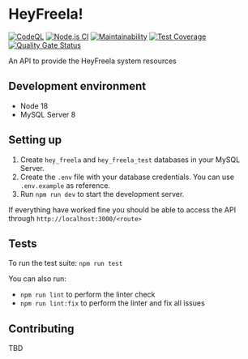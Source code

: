 # HeyFreela!

[![CodeQL](https://github.com/rogeraraujo90/hey-freela/actions/workflows/codeql-analysis.yml/badge.svg)](https://github.com/rogeraraujo90/hey-freela/actions/workflows/codeql-analysis.yml)
[![Node.js CI](https://github.com/rogeraraujo90/hey-freela/actions/workflows/node.js.yml/badge.svg)](https://github.com/rogeraraujo90/hey-freela/actions/workflows/node.js.yml)
[![Maintainability](https://api.codeclimate.com/v1/badges/95088bf17043e3fce59e/maintainability)](https://codeclimate.com/github/rogeraraujo90/hey-freela/maintainability)
[![Test Coverage](https://api.codeclimate.com/v1/badges/95088bf17043e3fce59e/test_coverage)](https://codeclimate.com/github/rogeraraujo90/hey-freela/test_coverage)
[![Quality Gate Status](https://sonarcloud.io/api/project_badges/measure?project=rogeraraujo90_hey-freela&metric=alert_status)](https://sonarcloud.io/summary/new_code?id=rogeraraujo90_hey-freela)

An API to provide the HeyFreela system resources

## Development environment

- Node 18 
- MySQL Server 8

## Setting up

1. Create `hey_freela` and `hey_freela_test` databases in your MySQL Server.
2. Create the `.env` file with your database credentials. You can use `.env.example` as reference.
3. Run `npm run dev` to start the development server.

If everything have worked fine you should be able to access the API through `http://localhost:3000/<route>`

## Tests

To run the test suite: `npm run test`

You can also run:

- `npm run lint` to perform the linter check
- `npm run lint:fix` to perform the linter and fix all issues

## Contributing
 TBD
 